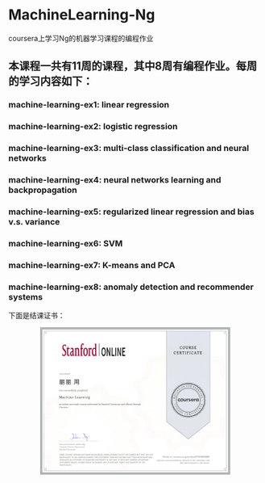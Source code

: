 # MachineLearning-Ng
coursera上学习Ng的机器学习课程的编程作业

## 本课程一共有11周的课程，其中8周有编程作业。每周的学习内容如下：
### machine-learning-ex1: linear regression
### machine-learning-ex2: logistic regression
### machine-learning-ex3: multi-class classification and neural networks 
### machine-learning-ex4: neural networks learning and backpropagation
### machine-learning-ex5: regularized linear regression and bias v.s. variance
### machine-learning-ex6: SVM
### machine-learning-ex7: K-means and PCA
### machine-learning-ex8: anomaly detection and recommender systems

下面是结课证书：
<div align=center><img src="https://github.com/Lily520/MachineLearning-Ng/raw/master/img/Coursera.jpg"; width="75%" height="75%" align=center/></div>

